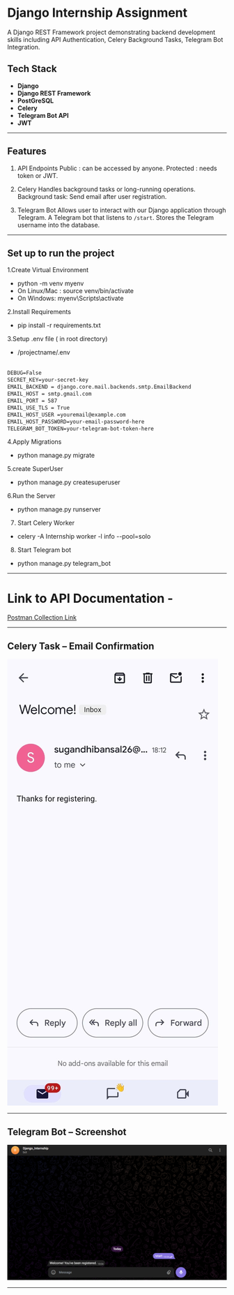 #                                       Django Internship Assignment 


A Django REST Framework project demonstrating backend development skills including API Authentication, Celery Background Tasks, Telegram Bot Integration.


## Tech Stack

- **Django**
- **Django REST Framework**
- **PostGreSQL**
- **Celery**
- **Telegram Bot API**
- **JWT**


---


## Features

1. API Endpoints
    Public : can be accessed by anyone.
    Protected : needs token or JWT.

2. Celery 
    Handles background tasks or long-running operations. 
    Background task: Send email after user registration.

3. Telegram Bot
    Allows user to interact with our Django application through Telegram.
    A Telegram bot that listens to `/start`.
    Stores the Telegram username into the database.


---



##   Set up to run the project


1.Create Virtual Environment
-    python -m venv myenv
-    On Linux/Mac : source venv/bin/activate  
-    On Windows: myenv\Scripts\activate

2.Install Requirements
-    pip install -r requirements.txt

3.Setup .env file ( in root directory)
-    /projectname/.env

```env

DEBUG=False
SECRET_KEY=your-secret-key
EMAIL_BACKEND = django.core.mail.backends.smtp.EmailBackend
EMAIL_HOST = smtp.gmail.com
EMAIL_PORT = 587
EMAIL_USE_TLS = True
EMAIL_HOST_USER =youremail@example.com
EMAIL_HOST_PASSWORD=your-email-password-here
TELEGRAM_BOT_TOKEN=your-telegram-bot-token-here

```


4.Apply Migrations
-    python manage.py migrate

5.create SuperUser
-    python manage.py createsuperuser

6.Run the Server
-    python manage.py runserver

7. Start Celery Worker  
-   celery -A Internship worker -l info --pool=solo  

8. Start Telegram bot  
-   python manage.py telegram_bot  

---


# Link to API Documentation - 

[Postman Collection Link](https://documenter.getpostman.com/view/37031551/2sB2x8ErFC)


---


## Celery Task – Email Confirmation

   ![Celery Mail](https://raw.githubusercontent.com/sugandhi15/Internship_Assignment/main/Assets/CeleryMail.jpeg)


---

## Telegram Bot – Screenshot


   ![Telegram Bot Working](https://raw.githubusercontent.com/sugandhi15/Internship_Assignment/main/Assets/Telegram_Bot.png)


---
